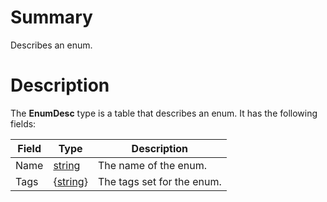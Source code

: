 # Summary
Describes an enum.

# Description
The **EnumDesc** type is a table that describes an enum. It has the following
fields:

Field | Type           | Description
------|----------------|------------
Name  | [string](##)   | The name of the enum.
Tags  | {[string](##)} | The tags set for the enum.
